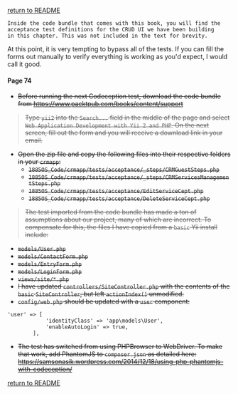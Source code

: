 [return to README](README.md)

```
Inside the code bundle that comes with this book, you will find the
acceptance test definitions for the CRUD UI we have been building
in this chapter. This was not included in the text for brevity. 
```
At this point, it is very tempting to bypass all of the tests. If you can fill the forms out manually to verify everything is working as you'd expect, I would call it good.

#### Page 74

- ~~Before running the next Codeception test, download the code bundle from https://www.packtpub.com/books/content/support~~

> ~~Type `yii2` into the `Search...` field in the middle of the page and select `Web Application Development with Yii 2 and PHP`.
> On the next screen, fill out the form and you will receive a download link in your email.~~

- ~~Open the zip file and copy the following files into their respective folders in your `crmapp`:~~
  - ~~`1885OS_Code/crmapp/tests/acceptance/_steps/CRMGuestSteps.php`~~
  - ~~`1885OS_Code/crmapp/tests/acceptance/_steps/CRMServicesManagementSteps.php`~~
  - ~~`1885OS_Code/crmapp/tests/acceptance/EditServiceCept.php`~~
  - ~~`1885OS_Code/crmapp/tests/acceptance/DeleteServiceCept.php`~~

> ~~The test imported from the code bundle has made a ton of assumptions about our project, many of which are incorrect. To compensate for this, the files I have copied from a `basic` Yii install include:~~
- ~~`models/User.php`~~
- ~~`models/ContactForm.php`~~
- ~~`models/EntryForm.php`~~
- ~~`models/LoginForm.php`~~
- ~~`views/site/*.php`~~
- ~~I have updated `controllers/SiteController.php` with the contents of the `basic` `SiteController`, but left `actionIndex()` unmodified.~~
- ~~`config/web.php` should be updated with a `user` component:~~
```
'user' => [
            'identityClass' => 'app\models\User',
            'enableAutoLogin' => true,
        ],
```
- ~~The test has switched from using PHPBrowser to WebDriver. To make that work, add PhantomJS to `composer.json` as detailed here: https://samsonasik.wordpress.com/2014/12/18/using-php-phantomjs-with-codeception/~~

[return to README](README.md)
